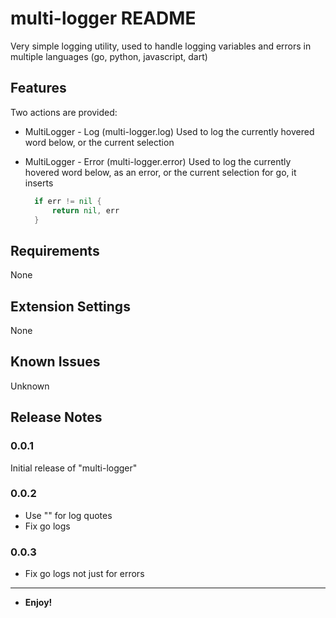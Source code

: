 # multi-logger README

Very simple logging utility, used to handle logging variables and errors in multiple languages (go, python, javascript, dart)

## Features

Two actions are provided:

- MultiLogger - Log (multi-logger.log)
  Used to log the currently hovered word below, or the current selection

- MultiLogger - Error (multi-logger.error)
  Used to log the currently hovered word below, as an error, or the current selection
  for go, it inserts

  ```go
    if err != nil {
        return nil, err
    }
  ```

## Requirements

None

## Extension Settings

None

## Known Issues

Unknown

## Release Notes

### 0.0.1

Initial release of "multi-logger"

### 0.0.2

- Use "" for log quotes
- Fix go logs

### 0.0.3

- Fix go logs not just for errors

---

- **Enjoy!**
